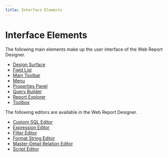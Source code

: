 ```yaml
---
title: Interface Elements
---
```

# Interface Elements
The following main elements make up the user interface of the Web Report Designer.
* [Design Surface](interface-elements/design-surface.md)
* [Field List](interface-elements/field-list.md)
* [Main Toolbar](interface-elements/main-toolbar.md)
* [Menu](interface-elements/menu.md)
* [Properties Panel](interface-elements/properties-panel.md)
* [Query Builder](interface-elements/query-builder.md)
* [Report Explorer](interface-elements/report-explorer.md)
* [Toolbox](interface-elements/toolbox.md)

The following editors are available in the Web Report Designer.
* [Custom SQL Editor](interface-elements/custom-sql-editor.md)
* [Expression Editor](interface-elements/expression-editor.md)
* [Filter Editor](interface-elements/filter-editor.md)
* [Format String Editor](interface-elements/format-string-editor.md)
* [Master-Detail Relation Editor](interface-elements/master-detail-relation-editor.md)
* [Script Editor](interface-elements/script-editor.md)